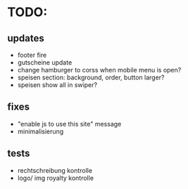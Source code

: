 # TODO:

## updates

- footer fire
- gutscheine update
- change hamburger to corss when mobile menu is open?
- speisen section: background, order, button larger?
- speisen show all in swiper?

## fixes

- "enable js to use this site" message
- minimalisierung

## tests

- rechtschreibung kontrolle
- logo/ img royalty kontrolle
